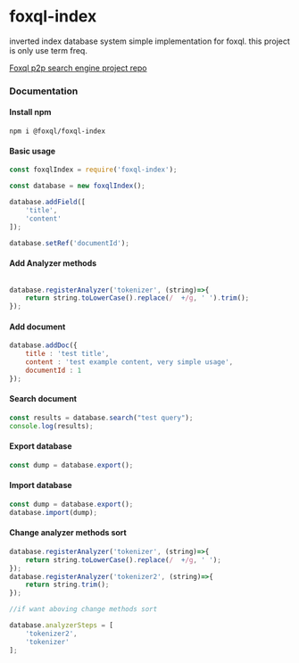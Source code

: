 # foxql-index
inverted index database system simple implementation for foxql.
this project is only use term freq.

[Foxql p2p search engine project repo](https://github.com/boraozer/foxql "Foxql p2p search engine project repo")

### Documentation

#### Install npm
```
npm i @foxql/foxql-index
```

#### Basic usage
``` javascript
const foxqlIndex = require('foxql-index');

const database = new foxqlIndex();

database.addField([
    'title',
    'content'
]);

database.setRef('documentId');
```

#### Add Analyzer methods
``` javascript

database.registerAnalyzer('tokenizer', (string)=>{
    return string.toLowerCase().replace(/  +/g, ' ').trim();
}); 

```

#### Add document
``` javascript 
database.addDoc({
    title : 'test title',
    content : 'test example content, very simple usage',
    documentId : 1
});
```

#### Search document
``` javascript 
const results = database.search("test query");
console.log(results);
```


#### Export database
``` javascript
const dump = database.export();
```

#### Import database
``` javascript
const dump = database.export();
database.import(dump);
```

#### Change analyzer methods sort
``` javascript
database.registerAnalyzer('tokenizer', (string)=>{
    return string.toLowerCase().replace(/  +/g, ' ');
}); 
database.registerAnalyzer('tokenizer2', (string)=>{
    return string.trim();
}); 

//if want aboving change methods sort

database.analyzerSteps = [
    'tokenizer2',
    'tokenizer'
];
    
```